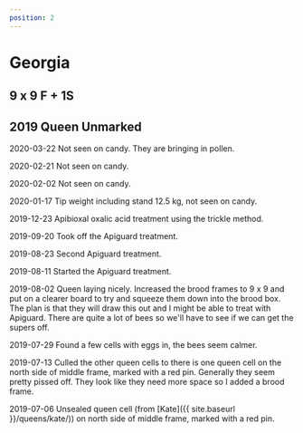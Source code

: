 ```yaml
---
position: 2
---
```

# Georgia
## 9 x 9 F + 1S
## 2019 Queen Unmarked 

2020-03-22 Not seen on candy.  They are bringing in pollen.

2020-02-21 Not seen on candy.

2020-02-02 Not seen on candy.

2020-01-17 Tip weight including stand 12.5 kg, not seen on candy.

2019-12-23 Apibioxal oxalic acid treatment using the trickle method.

2019-09-20 Took off the Apiguard treatment.

2019-08-23 Second Apiguard treatment.

2019-08-11 Started the Apiguard treatment.

2019-08-02 Queen laying nicely.  Increased the brood frames to 9 x 9 and put on a clearer board to try and squeeze them down into the brood box.  The plan is that they will draw this out and I might be able to treat with Apiguard.  There are quite a lot of bees so we'll have to see if we can get the supers off.

2019-07-29 Found a few cells with eggs in, the bees seem calmer.

2019-07-13 Culled the other queen cells to there is one queen cell on the north side of middle frame, marked with a red pin.  Generally they seem pretty pissed off.  They look like they need more space so I added a brood frame.

2019-07-06 Unsealed queen cell (from [Kate]({{ site.baseurl }}/queens/kate/)) on north side of middle frame, marked with a red pin. 
